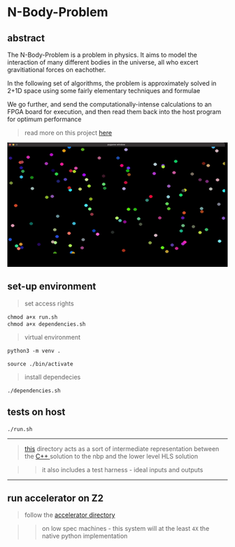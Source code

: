 # N-Body-Problem

## abstract

The N-Body-Problem is a problem in physics. It aims to model the interaction of many different bodies in the universe, all who excert gravitiational forces on eachother.

In the following set of algorithms, the problem is approximately solved in 2+1D space using some fairly elementary techniques and formulae

We go further, and send the computationally-intense calculations to an FPGA board for execution, and then read them back into the host program for optimum performance

> read more on this project [here](https://tome.app/metagrok/optimisation-pynq-z2-clflkensa05ace840x533ue4j)

![Alt Text](./nbp.gif)

## set-up environment

> set access rights

```
chmod a+x run.sh
chmod a+x dependencies.sh
```

> virtual environment

```
python3 -m venv .
```

```
source ./bin/activate
```

> install dependecies 

```
./dependencies.sh
```

## tests on host

```
./run.sh
```

----

> [this](./IR/) directory acts as a sort of intermediate representation between the [C++ ](./C++/) solution to the nbp and the lower level HLS solution

> > it also includes a test harness - ideal inputs and outputs

----

## run accelerator on Z2

> follow the [accelerator directory](./Accelerator/)

> > on low spec machines - this system will at the least `4X` the native python implementation